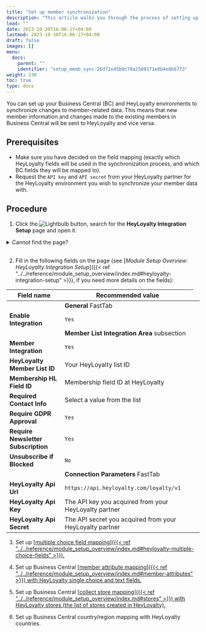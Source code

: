 ```yaml
---
title: "Set up member synchronization"
description: "This article walks you through the process of setting up member data synchronization between Business Central and HeyLoyalty."
lead: ""
date: 2023-10-30T16:06:17+04:00
lastmod: 2023-10-30T16:06:17+04:00
draft: false
images: []
menu:
  docs:
    parent: ""
    identifier: "setup_memb_sync-26d71e45b0c70a2580171e8b4e8b6773"
weight: 330
toc: true
type: docs
---
```

You can set up your Business Central (BC) and HeyLoyalty environments to synchronize changes to member-related data. This means that new member information and changes made to the existing members in Business Central will be sent to HeyLoyalty and vice versa.

## Prerequisites

- Make sure you have decided on the field mapping (exactly which HeyLoyalty fields will be used in the synchronization process, and which BC fields they will be mapped to).
- Request the `API key` and `API secret` from your HeyLoyalty partner for the HeyLoyalty environment you wish to synchronize your member data with.

## Procedure

1. Click the ![Lightbulb](Lightbulb_icon.PNG) button, search for the **HeyLoyalty Integration Setup** page and open it.

<details>
<summary>
Cannot find the page?
</summary>
HeyLoyalty integration feature is not enabled by default. To enable it, navigate to <b>NaviPartner Feature Management</b> page, and make sure there is a checkmark in field <b>Enabled</b> on the <b>HeyLoyalty Integration</b> line. Do not forget to log into to the system again after enabling the integration.
</details>
<br>

2. Fill in the following fields on the page (see [_Module Setup Overview: HeyLoyalty Integration Setup_]({{< ref "../../reference/module_setup_overview/index.md#heyloyalty-integration-setup" >}}), if you need more details on the fields):

| Field name | Recommended value |
|------------|-------------------|
| <td>**General** FastTab</td> |
| **Enable Integration** | `Yes` |
| <td>**Member List Integration Area** subsection</td> |
| **Member Integration** | `Yes` |
| **HeyLoyalty Member List ID** | Your HeyLoyalty list ID |
| **Membership HL Field ID** | Membership field ID at HeyLoyalty |
| **Required Contact Info** | Select a value from the list |
| **Require GDPR Approval** | `Yes` |
| **Require Newsletter Subscription** | `Yes` |
| **Unsubscribe if Blocked** | `No` |
| <td>**Connection Parameters** FastTab</td> |
| **HeyLoyalty Api Url** | `https://api.heyloyalty.com/loyalty/v1` |
| **HeyLoyalty Api Key** | The API key you acquired from your HeyLoyalty partner |
| **HeyLoyalty Api Secret** | The API secret you acquired from your HeyLoyalty partner |

3. Set up [<ins>multiple choice field mapping<ins>]({{< ref "../../reference/module_setup_overview/index.md#heyloyalty-multiple-choice-fields" >}}).

4. Set up Business Central [<ins>member attribute mapping<ins>]({{< ref "../../reference/module_setup_overview/index.md#member-attributes" >}}) with HeyLoyalty single choice and text fields.

5. Set up Business Central [<ins>collect store mapping<ins>]({{< ref "../../reference/module_setup_overview/index.md#stores" >}}) with HeyLoyalty stores (the list of stores created in HeyLoyalty).

6. Set up Business Central country/region mapping with HeyLoyalty countries.